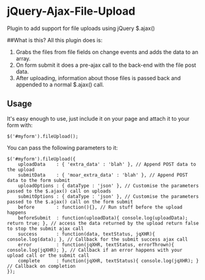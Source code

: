 jQuery-Ajax-File-Upload
=======================

Plugin to add support for file uploads using jQuery $.ajax()

##What is this?
All this plugin does is:

1. Grabs the files from file fields on change events and adds the data to an array.
2. On form submit it does a pre-ajax call to the back-end with the file post data.
3. After uploading, information about those files is passed back and appended to a normal $.ajax() call.

## Usage
It's easy enough to use, just include it on your page and attach it to your form with:

	$('#myform').fileUpload();

You can pass the following parameters to it:

	$('#myform').fileUpload({
		uploadData    : { 'extra_data' : 'blah' }, // Append POST data to the upload
		submitData    : { 'moar_extra_data' : 'blah' }, // Append POST data to the form submit
		uploadOptions : { dataType : 'json' }, // Customise the parameters passed to the $.ajax() call on uploads
		submitOptions : { dataType : 'json' }, // Customise the parameters passed to the $.ajax() call on the form submit
		before	      : function(){}, // Run stuff before the upload happens
		beforeSubmit  : function(uploadData){ console.log(uploadData); return true; }, // access the data returned by the upload return false to stop the submit ajax call
		success       : function(data, textStatus, jqXHR){ console.log(data); }, // Callback for the submit success ajax call
		error 	      : function(jqXHR, textStatus, errorThrown){ console.log(jqXHR); }, // Callback if an error happens with your upload call or the submit call
		complete      : function(jqXHR, textStatus){ console.log(jqXHR); } // Callback on completion
	});

